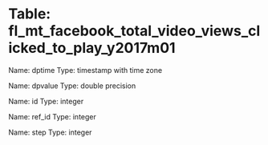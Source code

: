 Table: fl_mt_facebook_total_video_views_clicked_to_play_y2017m01
================================================================

Name: dptime
Type: timestamp with time zone

Name: dpvalue
Type: double precision

Name: id
Type: integer

Name: ref_id
Type: integer

Name: step
Type: integer

